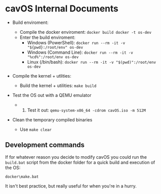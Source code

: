 # cavOS Internal Documents

- Build enviroment:
    - Compile the docker enviroment: ``docker build docker -t os-dev``
    - Enter the build enviroment: 
        - Windows (PowerShell): ``docker run --rm -it -v "${pwd}:/root/env" os-dev``
        - Windows (Command Line): ``docker run --rm -it -v "%cd%":/root/env os-dev``
        - Linux (/bin/bash): ``docker run --rm -it -v "$(pwd)":/root/env os-dev``

- Compile the kernel + utlities:
    - Build the kernel + utilities: ``make build``

- Test the OS out with a QEMU emulator
    - 1. Test it out: ``qemu-system-x86_64 -cdrom cavOS.iso -m 512M``

- Clean the temporary compiled binaries
    - Use ``make clear``

## Development commands

If for whatever reason you decide to modify cavOS you could run the ``build.bat`` script from the docker folder for a quick build and execution of the OS:

``docker\make.bat``

It isn't best practice, but really useful for when you're in a hurry. 